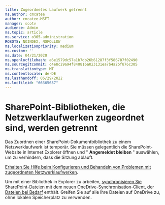 ```yaml
---
title: Zugeordnetes Laufwerk getrennt
ms.author: cmcatee
author: cmcatee-MSFT
manager: scotv
audience: Admin
ms.topic: article
ms.service: o365-administration
ROBOTS: NOINDEX, NOFOLLOW
ms.localizationpriority: medium
ms.custom: ''
ms.date: 04/21/2020
ms.openlocfilehash: a6e1579dc57a1b7db26b61287f3f586787f02490
ms.sourcegitcommit: c4e8c29a94f840816a023131ea7b4a2bf876c305
ms.translationtype: MT
ms.contentlocale: de-DE
ms.lasthandoff: 06/29/2022
ms.locfileid: "66365637"
---
```

# <a name="sharepoint-libraries-mapped-to-network-drives-become-disconnected"></a>SharePoint-Bibliotheken, die Netzwerklaufwerken zugeordnet sind, werden getrennt

Das Zuordnen einer SharePoint-Dokumentbibliothek zu einem Netzwerklaufwerk ist temporär. Sie müssen gelegentlich die SharePoint-Website in Internet Explorer öffnen und " **Angemeldet bleiben** " auswählen, um zu verhindern, dass die Sitzung abläuft. 
  
[Erhalten Sie Hilfe beim Konfigurieren und Behandeln von Problemen mit zugeordneten Netzwerklaufwerken](https://docs.microsoft.com/sharepoint/support/administration/troubleshoot-mapped-network-drives).
  
Um mit einer Bibliothek in Explorer zu arbeiten, [synchronisieren Sie SharePoint-Dateien mit dem neuen OneDrive-Synchronisation-Client](https://support.office.com/article/6de9ede8-5b6e-4503-80b2-6190f3354a88.aspx), der [Dateien bei Bedarf](https://support.office.com/article/0e6860d3-d9f3-4971-b321-7092438fb38e.aspx) enthält. Greifen Sie auf alle Ihre Dateien auf OneDrive zu, ohne lokalen Speicherplatz zu verwenden.
  

